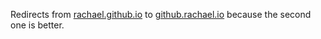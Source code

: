 Redirects from [rachael.github.io](https://rachael.github.io) to [github.rachael.io](http://github.rachael.io) because the second one is better.
